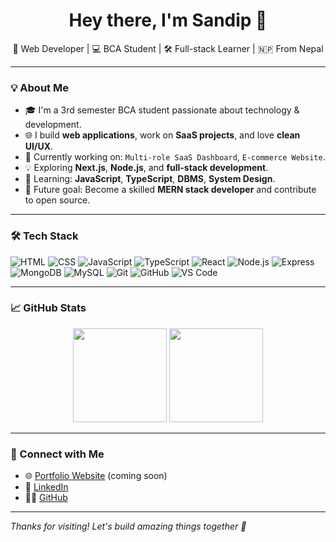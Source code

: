 <h1 align="center">Hey there, I'm Sandip 👋</h1>

<p align="center">
  🚀 Web Developer | 💻 BCA Student | 🛠️ Full-stack Learner | 🇳🇵 From Nepal
</p>

---

### 💡 About Me
- 🎓 I'm a 3rd semester BCA student passionate about technology & development.
- 🌐 I build **web applications**, work on **SaaS projects**, and love **clean UI/UX**.
- 🔭 Currently working on: `Multi-role SaaS Dashboard`, `E-commerce Website`.
- 💡 Exploring **Next.js**, **Node.js**, and **full-stack development**.
- 📘 Learning: **JavaScript**, **TypeScript**, **DBMS**, **System Design**.
- 🧠 Future goal: Become a skilled **MERN stack developer** and contribute to open source.

---

### 🛠 Tech Stack

![HTML](https://img.shields.io/badge/-HTML5-E34F26?style=flat&logo=html5)
![CSS](https://img.shields.io/badge/-CSS3-1572B6?style=flat&logo=css3)
![JavaScript](https://img.shields.io/badge/-JavaScript-F7DF1E?style=flat&logo=javascript)
![TypeScript](https://img.shields.io/badge/-TypeScript-3178C6?style=flat&logo=typescript)
![React](https://img.shields.io/badge/-React-61DAFB?style=flat&logo=react)
![Node.js](https://img.shields.io/badge/-Node.js-339933?style=flat&logo=node.js)
![Express](https://img.shields.io/badge/-Express.js-000000?style=flat&logo=express)
![MongoDB](https://img.shields.io/badge/-MongoDB-47A248?style=flat&logo=mongodb)
![MySQL](https://img.shields.io/badge/-MySQL-4479A1?style=flat&logo=mysql)
![Git](https://img.shields.io/badge/-Git-F05032?style=flat&logo=git)
![GitHub](https://img.shields.io/badge/-GitHub-181717?style=flat&logo=github)
![VS Code](https://img.shields.io/badge/-VS%20Code-007ACC?style=flat&logo=visual-studio-code)

---

### 📈 GitHub Stats

<p align="center">
  <img src="https://github-readme-stats.vercel.app/api?username=sandip-dev-max&show_icons=true&theme=react&count_private=true" height="150"/>
  <img src="https://github-readme-streak-stats.herokuapp.com/?user=sandip-dev-max&theme=react" height="150"/>
</p>

---

### 🤝 Connect with Me

- 🌐 [Portfolio Website](https://sandip.bhatta.com.np) (coming soon)
- 💼 [LinkedIn](https://www.linkedin.com/in/sandip-dev-max)
- 🧑‍💻 [GitHub](https://github.com/sandip-dev-max)

---

_Thanks for visiting! Let's build amazing things together 🚀_
